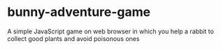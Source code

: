 # bunny-adventure-game
A simple JavaScript game on web browser in which you help a rabbit to collect good plants and avoid poisonous ones

